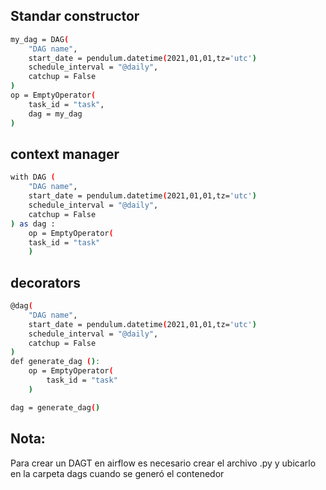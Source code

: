 ## Standar constructor
```bash
my_dag = DAG(
    "DAG name",
    start_date = pendulum.datetime(2021,01,01,tz='utc')
    schedule_interval = "@daily",
    catchup = False
)
op = EmptyOperator(
    task_id = "task",
    dag = my_dag
)
```

## context manager
```bash
with DAG (
    "DAG name",
    start_date = pendulum.datetime(2021,01,01,tz='utc')
    schedule_interval = "@daily",
    catchup = False
) as dag :
    op = EmptyOperator(
    task_id = "task"
    )
```

## decorators
```bash
@dag(
    "DAG name",
    start_date = pendulum.datetime(2021,01,01,tz='utc')
    schedule_interval = "@daily",
    catchup = False
)
def generate_dag ():
    op = EmptyOperator(
        task_id = "task"
    )

dag = generate_dag()
```

## Nota:
Para crear un DAGT en airflow es necesario crear el archivo .py y ubicarlo en la carpeta dags cuando se generó el contenedor